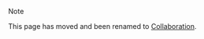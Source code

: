> [!NOTE]
> This page has moved and been renamed to [Collaboration](/guides/collaboration?id=security-guide).

